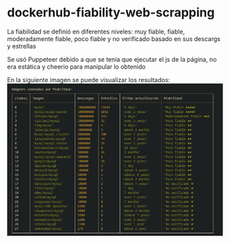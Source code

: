 # dockerhub-fiability-web-scrapping

La fiabilidad se definió en diferentes niveles: muy fiable, fiable, moderadamente fiable, poco fiable y no verificado basado en sus descargs y estrellas

Se usó Puppeteer debido a que se tenía que ejecutar el js de la página, no era estática y cheerio para manipular lo obtenido

En la siguiente imagen se puede visualizar los resultados:
![Resultados de la búsqueda](results.jpg)